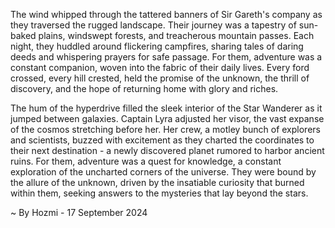 
The wind whipped through the tattered banners of Sir Gareth's company as they traversed the rugged landscape. Their journey was a tapestry of sun-baked plains, windswept forests, and treacherous mountain passes. Each night, they huddled around flickering campfires, sharing tales of daring deeds and whispering prayers for safe passage. For them, adventure was a constant companion, woven into the fabric of their daily lives. Every ford crossed, every hill crested, held the promise of the unknown, the thrill of discovery, and the hope of returning home with glory and riches. 

The hum of the hyperdrive filled the sleek interior of the Star Wanderer as it jumped between galaxies. Captain Lyra adjusted her visor, the vast expanse of the cosmos stretching before her. Her crew, a motley bunch of explorers and scientists, buzzed with excitement as they charted the coordinates to their next destination - a newly discovered planet rumored to harbor ancient ruins. For them, adventure was a quest for knowledge, a constant exploration of the uncharted corners of the universe. They were bound by the allure of the unknown, driven by the insatiable curiosity that burned within them, seeking answers to the mysteries that lay beyond the stars. 

~ By Hozmi - 17 September 2024
